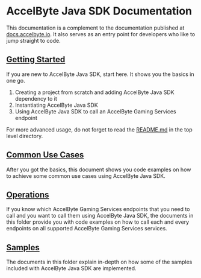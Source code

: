 # AccelByte Java SDK Documentation

This documentation is a complement to the documentation published at [docs.accelbyte.io](https://docs.accelbyte.io). 
It also serves as an entry point for developers who like to jump straight to code.

## [Getting Started](getting_started.md)

If you are new to AccelByte Java SDK, start here. It shows you the basics in one go.

1. Creating a project from scratch and adding AccelByte Java SDK dependency to it
2. Instantiating AccelByte Java SDK
3. Using AccelByte Java SDK to call an AccelByte Gaming Services endpoint

For more advanced usage, do not forget to read the [README.md](../README.md) in the top level directory.

## [Common Use Cases](common_use_cases.md)

After you got the basics, this document shows you code examples on how to achieve some common use cases using AccelByte Java SDK.

## [Operations](operations)

If you know which AccelByte Gaming Services endpoints that you need to call and you want to call them using AccelByte Java SDK, the documents in this folder provide you with code examples on how to call each and every endpoints on all supported AccelByte Gaming Services services.

## [Samples](samples)

The documents in this folder explain in-depth on how some of the samples included with AccelByte Java SDK are implemented.
